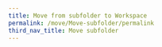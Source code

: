 ```yaml
---
title: Move from subfolder to Workspace
permalink: /move/Move-subfolder/permalink
third_nav_title: Move subfolder
---
```

